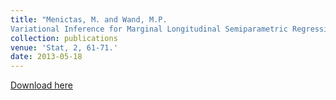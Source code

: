```yaml
---
title: "Menictas, M. and Wand, M.P.
Variational Inference for Marginal Longitudinal Semiparametric Regression."
collection: publications
venue: 'Stat, 2, 61-71.'
date: 2013-05-18
---
```


[Download here](http://menictas.github.io/files/Menictas13.pdf)
